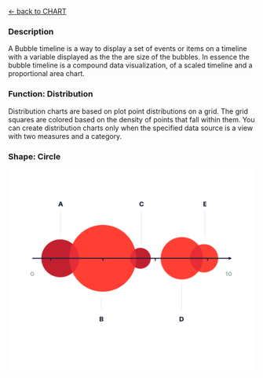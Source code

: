 [ <- back to CHART](https://github.com/usds/Data-Visualization-Catalog/blob/main/Charts/readme.md)

### Description

<p> A Bubble timeline is a way to display a set of events or items on a timeline with a variable displayed as the the are size of the bubbles. In essence the bubble timeline is a compound data visualization, of a scaled timeline and a proportional area chart.
  
### Function: Distribution

<p> Distribution charts are based on plot point distributions on a grid. The grid squares are colored based on the density of points that fall within them. You can create distribution charts only when the specified data source is a view with two measures and a category.

### Shape: Circle
  
![Bubble Timelime](https://github.com/usds/Data-Visualization-Catalog/blob/main/Charts/images/bubble.png)
  
 
